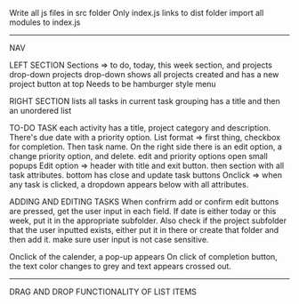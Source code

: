 Write all js files in src folder
Only index.js links to dist folder
import all modules to index.js

---

NAV

LEFT SECTION
Sections => to do, today, this week section, and projects drop-down
projects drop-down shows all projects created and has a new project button at top
Needs to be hamburger style menu

RIGHT SECTION
lists all tasks in current task grouping
has a title and then an unordered list

TO-DO TASK
each activity has a title, project category and description. There's due date with a priority option.
List format => first thing, checkbox for completion. Then task name. On the right side there is an edit option, a change priority option, and delete.
edit and priority options open small popups
Edit option => header with title and exit button. then section with all task attributes. bottom has close and update task buttons
Onclick => when any task is clicked, a dropdown appears below with all attributes.

ADDING AND EDITING TASKS
When confrirm add or confirm edit buttons are pressed, get the user input in each field. If date is either today or this week, put it in the appropriate
subfolder. Also check if the project subfolder that the user inputted exists, either put it in there or create that folder and then add it.
make sure user input is not case sensitive.

Onclick of the calender, a pop-up appears
On click of completion button, the text color changes to grey and text appears crossed out.

---

DRAG AND DROP FUNCTIONALITY OF LIST ITEMS
